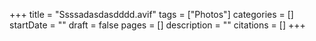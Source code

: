 +++
title = "Ssssadasdasdddd.avif"
tags = ["Photos"]
categories = []
startDate = ""
draft = false
pages = []
description = ""
citations = []
+++

